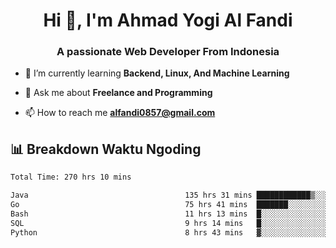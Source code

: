 <h1 align="center">Hi 👋, I'm Ahmad Yogi Al Fandi</h1>
<h3 align="center">A passionate Web Developer From Indonesia</h3>

- 🌱 I’m currently learning **Backend, Linux, And Machine Learning**

- 💬 Ask me about **Freelance and Programming**

- 📫 How to reach me **<alfandi0857@gmail.com>**


## 📊 Breakdown Waktu Ngoding

<!--START_SECTION:waka-->

```txt
Total Time: 270 hrs 10 mins

Java                                   135 hrs 31 mins ████████████▒░░░░░░░░░░░░   49.94 %
Go                                     75 hrs 41 mins  ███████░░░░░░░░░░░░░░░░░░   27.89 %
Bash                                   11 hrs 13 mins  █░░░░░░░░░░░░░░░░░░░░░░░░   04.14 %
SQL                                    9 hrs 14 mins   █░░░░░░░░░░░░░░░░░░░░░░░░   03.40 %
Python                                 8 hrs 43 mins   ▓░░░░░░░░░░░░░░░░░░░░░░░░   03.22 %
```

<!--END_SECTION:waka-->
